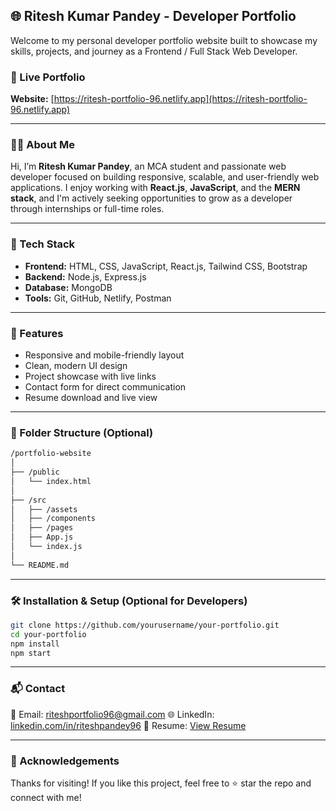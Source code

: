 ## 🌐 Ritesh Kumar Pandey - Developer Portfolio

Welcome to my personal developer portfolio website built to showcase my skills, projects, and journey as a Frontend / Full Stack Web Developer.

### 🔗 Live Portfolio

**Website:** [https://ritesh-portfolio-96.netlify.app](https://ritesh-portfolio-96.netlify.app)

---

### 🧑‍💻 About Me

Hi, I’m **Ritesh Kumar Pandey**, an MCA student and passionate web developer focused on building responsive, scalable, and user-friendly web applications. I enjoy working with **React.js**, **JavaScript**, and the **MERN stack**, and I'm actively seeking opportunities to grow as a developer through internships or full-time roles.

---

### 🚀 Tech Stack

* **Frontend:** HTML, CSS, JavaScript, React.js, Tailwind CSS, Bootstrap
* **Backend:** Node.js, Express.js
* **Database:** MongoDB
* **Tools:** Git, GitHub, Netlify, Postman

---

### 📁 Features

* Responsive and mobile-friendly layout
* Clean, modern UI design
* Project showcase with live links
* Contact form for direct communication
* Resume download and live view

---

### 📂 Folder Structure (Optional)

```bash
/portfolio-website
│
├── /public
│   └── index.html
│
├── /src
│   ├── /assets
│   ├── /components
│   ├── /pages
│   ├── App.js
│   └── index.js
│
└── README.md
```

---

### 🛠️ Installation & Setup (Optional for Developers)

```bash
git clone https://github.com/yourusername/your-portfolio.git
cd your-portfolio
npm install
npm start
```

---

### 📬 Contact

📧 Email: [riteshportfolio96@gmail.com](mailto:riteshportfolio96@gmail.com)
🌐 LinkedIn: [linkedin.com/in/riteshpandey96](https://www.linkedin.com/in/riteshpandey96/)
📄 Resume: [View Resume](https://drive.google.com/file/d/1-27r9D9yOwsLNwWhnWQlADcb1mMm_a2i/view)

---

### 🙏 Acknowledgements

Thanks for visiting! If you like this project, feel free to ⭐ star the repo and connect with me!


